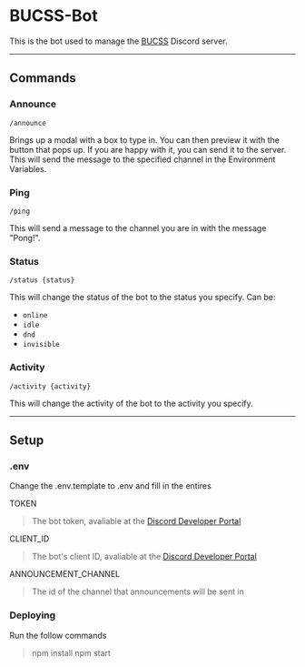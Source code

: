 # BUCSS-Bot

This is the bot used to manage the [BUCSS](https://bucss.net) Discord server.

---

## Commands

### Announce

`/announce`

Brings up a modal with a box to type in. You can then preview it with the button that pops up. If you are happy with it, you can send it to the server. This will send the message to the specified channel in the Environment Variables.

### Ping

`/ping`

This will send a message to the channel you are in with the message "Pong!".

### Status

`/status {status}`

This will change the status of the bot to the status you specify.
Can be:

- `online`
- `idle`
- `dnd`
- `invisible`

### Activity

`/activity {activity}`

This will change the activity of the bot to the activity you specify.

---

## Setup

### .env

Change the .env.template to .env and fill in the entires

TOKEN
> The bot token, avaliable at the [Discord Developer Portal](https://discord.com/developers/applications)

CLIENT_ID
> The bot's client ID, avaliable at the [Discord Developer Portal](https://discord.com/developers/applications)

ANNOUNCEMENT_CHANNEL
> The id of the channel that announcements will be sent in

### Deploying

Run the follow commands
> npm install
> npm start
